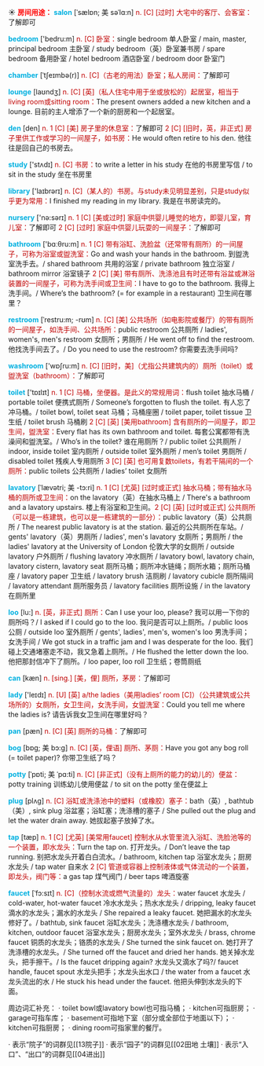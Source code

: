 ☀ <font color="red">**房间用途：**</font>
<font color="sky blue">**salon**</font> [ˈsælɒn; 美 səˈlɑ:n]
<font color="#c00000">n. [C] [过时] 大宅中的客厅、会客室：</font>了解即可

<font color="sky blue">**bedroom**</font> ['bedru:m] 
<font color="#c00000">n. [C] 卧室：</font>single bedroom 单人卧室 / main, master, principal bedroom 主卧室 / study bedroom（英）卧室兼书房 / spare bedroom 备用卧室 / hotel bedroom 酒店卧室 / bedroom door 卧室门
           
<font color="sky blue">**chamber**</font> [ˈtʃeɪmbə(r)]
<font color="#c00000">n. [C]（古老的用法）卧室；私人房间：</font>了解即可

<font color="sky blue">**lounge**</font> [laʊndӡ] 
<font color="#c00000">n. [C] [英]（私人住宅中用于坐或放松的）起居室，相当于living room或sitting room：</font>The present owners added a new kitchen and a lounge. 目前的主人增添了一个新的厨房和一个起居室。
           
<font color="sky blue">**den**</font> [den]
<font color="#c00000">n. 1 [C] [美] 房子里的休息室：</font>了解即可 <font color="#c00000">2 [C] [旧时，英，非正式] 房子里供工作或学习的一间屋子，如书房：</font>He would often retire to his den. 他往往是回自己的书房去。

<font color="sky blue">**study**</font> ['stʌdɪ] 
<font color="#c00000">n. [C] 书房：</font>to write a letter in his study 在他的书房里写信 / to sit in the study 坐在书房里

<font color="sky blue">**library**</font> ['laɪbrərɪ] 
<font color="#c00000">n. [C]（某人的）书房。与study未见明显差别，只是study似乎更为常用：</font>I finished my reading in my library. 我是在书房读完的。

<font color="sky blue">**nursery**</font> ['nə:sərɪ] 
<font color="#c00000">n. 1 [C] [美或过时] 家庭中供婴儿睡觉的地方，即婴儿室，育儿室：</font>了解即可 <font color="#c00000">2 [C] [过时] 家庭中供婴儿玩耍的一间屋子：</font>了解即可

<font color="sky blue">**bathroom**</font> ['bɑːθru:m] 
<font color="#c00000">n. 1 [C] 带有浴缸、洗脸盆（还常带有厕所）的一间屋子，可称为浴室或盥洗室：</font>Go and wash your hands in the bathroom. 到盥洗室洗手去。/ shared bathroom 共用的浴室 / private bathroom 独立浴室 / bathroom mirror 浴室镜子 <font color="#c00000">2 [C] [美] 带有厕所、洗涤池且有时还带有浴盆或淋浴装置的一间屋子，可称为洗手间或卫生间：</font>I have to go to the bathroom. 我得上洗手间。/ Where’s the bathroom? (= for example in a restaurant) 卫生间在哪里？
           
<font color="sky blue">**restroom**</font> [ˈrestru:m; -rʊm]
<font color="#c00000">n. [C] [美] 公共场所（如电影院或餐厅）的带有厕所的一间屋子，如洗手间、公共场所：</font>public restroom 公共厕所 / ladies', women's, men's restroom 女厕所；男厕所 / He went off to find the restroom. 他找洗手间去了。/ Do you need to use the restroom? 你需要去洗手间吗?

<font color="sky blue">**washroom**</font> ['wɒʃru:m] 
<font color="#c00000">n. [C] [旧时，美]（尤指公共建筑内的）厕所（toilet）或盥洗室（bathroom）：</font>了解即可

<font color="sky blue">**toilet**</font> ['tɒɪlɪt] 
<font color="#c00000">n. 1 [C] 马桶，坐便器。是此义的常规用词：</font>flush toilet 抽水马桶 / portable toilet 便携式厕所 / Someone’s forgotten to flush the toilet. 有人忘了冲马桶。/ toilet bowl, toilet seat 马桶；马桶座圈 / toilet paper, toilet tissue 卫生纸 / toilet brush 马桶刷 <font color="#c00000">2 [C] [英] [美用bathroom] 含有厕所的一间屋子，即卫生间，盥洗室：</font>Every flat has its own bathroom and toilet. 每套公寓都带有洗澡间和盥洗室。/ Who’s in the toilet? 谁在用厕所？/ public toilet 公共厕所 / indoor, inside toilet 室内厕所 / outside toilet 室外厕所 / men’s toilet 男厕所 / disabled toilet 残疾人专用厕所 <font color="#c00000">3 [C] [英] 也可用复数toilets，有若干隔间的一个厕所：</font>public toilets 公共厕所 / ladies’ toilet 女厕所
         
<font color="sky blue">**lavatory**</font> [ˈlævətri; 美 -tɔ:ri]
<font color="#c00000">n. 1 [C] [尤英] [过时或正式] 抽水马桶；带有抽水马桶的厕所或卫生间：</font>on the lavatory（英）在抽水马桶上 / There's a bathroom and a lavatory upstairs. 楼上有浴室和卫生间。<font color="#c00000">2 [C] [英] [过时或正式] 公共厕所（可以是一栋建筑，也可以是一栋建筑的一部分）：</font>public lavatory（英）公共厕所 / The nearest public lavatory is at the station. 最近的公共厕所在车站。/ gents' lavatory（英）男厕所 / ladies', men's lavatory 女厕所；男厕所 / the ladies' lavatory at the University of London 伦敦大学的女厕所 / outside lavatory 户外厕所 / flushing lavatory 冲水厕所 / lavatory bowl, lavatory chain, lavatory cistern, lavatory seat 厕所马桶；厕所冲水链绳；厕所水箱；厕所马桶座 / lavatory paper 卫生纸 / lavatory brush 洁厕刷 / lavatory cubicle 厕所隔间 / lavatory attendant 厕所服务员 / lavatory facilities 厕所设施 / in the lavatory 在厕所里
           
<font color="sky blue">**loo**</font> [lu:]
<font color="#c00000">n. [英，非正式] 厕所：</font>Can I use your loo, please? 我可以用一下你的厕所吗？/ I asked if I could go to the loo. 我问是否可以上厕所。/ public loos 公厕 / outside loo 室外厕所 / gents', ladies', men's, women's loo 男洗手间；女洗手间 / We got stuck in a traffic jam and I was desperate for the loo. 我们碰上交通堵塞走不动，我又急着上厕所。/ He flushed the letter down the loo. 他把那封信冲下了厕所。/ loo paper, loo roll 卫生纸；卷筒厕纸

<font color="sky blue">**can**</font> [kæn] 
<font color="#c00000">n. [sing.] [美，俚] 厕所，茅房：</font>了解即可

<font color="sky blue">**lady**</font> ['leɪdɪ] 
<font color="#c00000">n. [U] [英] a/the ladies（美用ladies’ room [C]）（公共建筑或公共场所的）女厕所，女卫生间，女洗手间，女盥洗室：</font>Could you tell me where the ladies is? 请告诉我女卫生间在哪里好吗？

<font color="sky blue">**pan**</font> [pæn] 
<font color="#c00000">n. [C] [英] 厕所的马桶：</font>了解即可
            
<font color="sky blue">**bog**</font> [bɒg; 美 bɔ:g]
<font color="#c00000">n. [C] [英，俚语] 厕所、茅厕：</font>Have you got any bog roll (= toilet paper)? 你带卫生纸了吗？          

<font color="sky blue">**potty**</font> [ˈpɒti; 美 ˈpɑ:ti]
<font color="#c00000">n. [C] [非正式]（没有上厕所的能力的幼儿的）便盆：</font>potty training 训练幼儿使用便盆 / to sit on the potty 坐在便盆上

<font color="sky blue">**plug**</font> [plʌɡ] 
<font color="#c00000">n. [C] 浴缸或洗涤池中的塑料（或橡胶）塞子：</font>bath（英）, bathtub（美）, sink plug 浴盆塞；浴缸塞；洗涤槽的塞子 / She pulled out the plug and let the water drain away. 她拔起塞子放掉了水。

<font color="sky blue">**tap**</font> [tæp] 
<font color="#c00000">n. 1 [C] [尤英] [美常用faucet] 控制水从水管里流入浴缸、洗脸池等的一个装置，即水龙头：</font>Turn the tap on. 打开龙头。/ Don’t leave the tap running. 别把水龙头开着白白流水。/ bathroom, kitchen tap 浴室水龙头；厨房水龙头 / tap water 自来水 <font color="#c00000">2 [C] 管道或容器上控制液体或气体流动的一个装置，即龙头，阀门等：</font>a gas tap 煤气阀门 / beer taps 啤酒旋塞
           
<font color="sky blue">**faucet**</font> [ˈfɔ:sɪt]
<font color="#c00000">n. [C]（控制水流或燃气流量的）龙头：</font>water faucet 水龙头 / cold-water, hot-water faucet 冷水水龙头；热水水龙头 / dripping, leaky faucet 滴水的水龙头；漏水的水龙头 / She repaired a leaky faucet. 她把漏水的水龙头修好了。/ bathtub, sink faucet 浴缸水龙头；洗涤槽水龙头 / bathroom, kitchen, outdoor faucet 浴室水龙头；厨房水龙头；室外水龙头 / brass, chrome faucet 铜质的水龙头；铬质的水龙头 / She turned the sink faucet on. 她打开了洗涤槽的水龙头。/ She turned off the faucet and dried her hands. 她关掉水龙头，把手擦干。/ Is the faucet dripping again? 水龙头又滴水了吗?/ faucet handle, faucet spout 水龙头把手；水龙头出水口 / the water from a faucet 水龙头流出的水 / He stuck his head under the faucet. 他把头伸到水龙头的下面。

周边词汇补充：
· toilet bowl或lavatory bowl也可指马桶；
· kitchen可指厨房；
· garage可指车库；
· basement可指地下室（部分或全部位于地面以下）；
· kitchen可指厨房；
· dining room可指家里的餐厅。

· 表示“院子”的词群见[[13院子]]
· 表示“园子”的词群见[[02田地 土壤]]
· 表示“入口”、“出口”的词群见[[04进出]]
